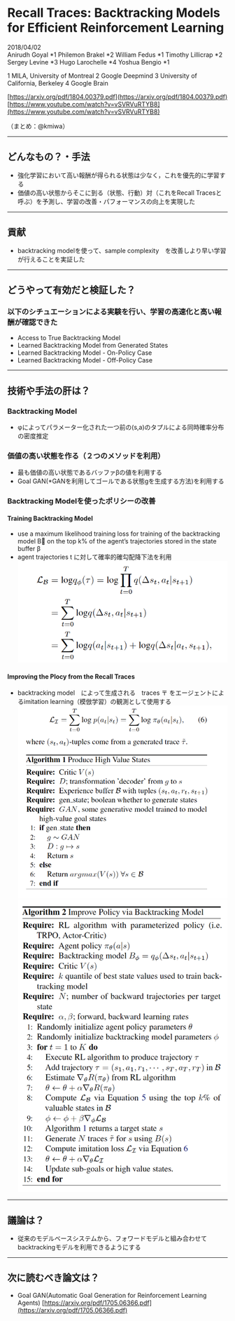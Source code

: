Recall Traces: Backtracking Models for Efficient Reinforcement Learning
===

2018/04/02  
Anirudh Goyal *1
Philemon Brakel *2 
William Fedus *1 
Timothy Lillicrap *2 
Sergey Levine *3 
Hugo Larochelle *4
Yoshua Bengio *1

1 MILA, University of Montreal 
2 Google Deepmind 
3 University of California, Berkeley 
4 Google Brain

[https://arxiv.org/pdf/1804.00379.pdf](https://arxiv.org/pdf/1804.00379.pdf)
[https://www.youtube.com/watch?v=vSVRVuRTYB8](https://www.youtube.com/watch?v=vSVRVuRTYB8)

（まとめ：@kmiwa）

---
## どんなもの？・手法
- 強化学習において高い報酬が得られる状態は少なく，これを優先的に学習する
- 価値の高い状態からそこに到る（状態、行動）対（これをRecall Tracesと呼ぶ）を予測し、学習の改善・パフォーマンスの向上を実現した


---
## 貢献
- backtracking modelを使って、sample complexity　を改善しより早い学習が行えることを実証した


---
## どうやって有効だと検証した？
### 以下のシチュエーションによる実験を行い、学習の高速化と高い報酬が確認できた
- Access to True Backtracking Model
- Learned Backtracking Model from Generated States
- Learned Backtracking Model - On-Policy Case
- Learned Backtracking Model - Off-Policy Case


---

## 技術や手法の肝は？
### Backtracking Model
- φによってパラメーター化された一つ前の(s,a)のタプルによる同時確率分布の密度推定

### 価値の高い状態を作る（２つのメソッドを利用）
- 最も価値の高い状態であるバッファβの値を利用する
- Goal GAN(*GANを利用してゴールである状態gを生成する方法)を利用する

### Backtracking Modelを使ったポリシーの改善
#### Training Backtracking Model
- use a maximum likelihood training loss for training of the backtracking model B on the top k% of the agent’s trajectories stored in the state buffer β
- agent trajectories t に対して確率的確勾配降下法を利用
![1](image1.png)
#### Improving the Plocy from the Recall Traces
- backtracking model　によって生成される　traces 〒 をエージェントによるimitation learning（模倣学習）の観測として使用する
![2](image2.png)
![3](image3.png)


---

## 議論は？
- 従来のモデルベースシステムから、フォワードモデルと組み合わせてbacktrackingモデルを利用できるようにする

---

## 次に読むべき論文は？
- Goal GAN(Automatic Goal Generation for Reinforcement Learning Agents)
  [https://arxiv.org/pdf/1705.06366.pdf](https://arxiv.org/pdf/1705.06366.pdf)
